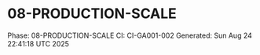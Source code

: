 # 08-PRODUCTION-SCALE
Phase: 08-PRODUCTION-SCALE
CI: CI-GA001-002
Generated: Sun Aug 24 22:41:18 UTC 2025
